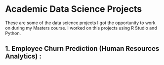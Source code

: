 

# **Academic Data Science Projects**
These are some of the data science projects I got the opportunity to work on during my Masters course. I worked on this projects using R Studio and Python. 

## 1. Employee Churn Prediction (Human Resources Analytics) :
  
